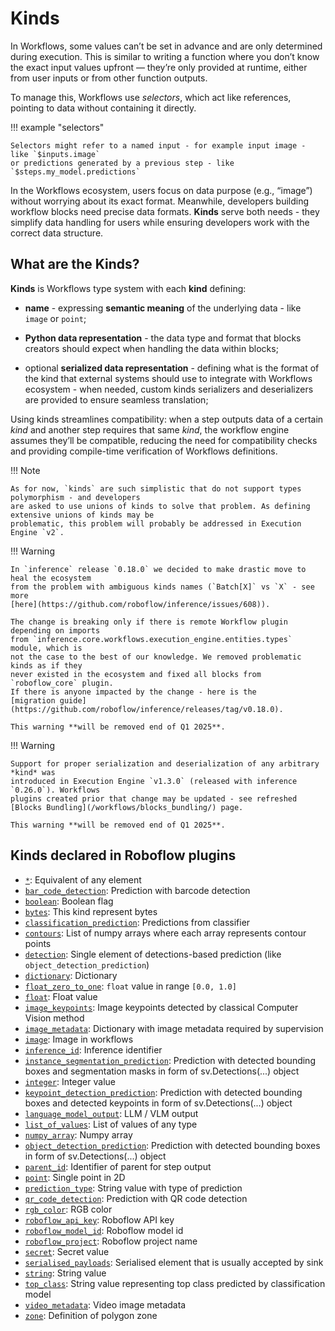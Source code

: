 # Kinds

In Workflows, some values can’t be set in advance and are only determined during execution. 
This is similar to writing a function where you don’t know the exact input values upfront — they’re only 
provided at runtime, either from user inputs or from other function outputs. 

To manage this, Workflows use *selectors*, which act like references, pointing to data without containing it directly. 

!!! example "selectors"

    Selectors might refer to a named input - for example input image - like `$inputs.image` 
    or predictions generated by a previous step - like `$steps.my_model.predictions`

In the Workflows ecosystem, users focus on data purpose (e.g., “image”) without worrying about its exact format. 
Meanwhile, developers building workflow blocks need precise data formats. **Kinds** serve both needs -
they simplify data handling for users while ensuring developers work with the correct data structure.


## What are the **Kinds**?

**Kinds** is Workflows type system with each **kind** defining:

* **name** - expressing **semantic meaning** of the underlying data - like `image` or `point`;

* **Python data representation** - the data type and format that blocks creators should expect when handling 
the data within blocks;

* optional **serialized data representation** - defining what is the format of the kind that 
external systems should use to integrate with Workflows ecosystem - when needed, custom kinds serializers
and deserializers are provided to ensure seamless translation; 

Using kinds streamlines compatibility: when a step outputs data of a certain *kind* and another step requires that 
same *kind*, the workflow engine assumes they’ll be compatible, reducing the need for compatibility checks and 
providing compile-time verification of Workflows definitions.


!!! Note

    As for now, `kinds` are such simplistic that do not support types polymorphism - and developers
    are asked to use unions of kinds to solve that problem. As defining extensive unions of kinds may be 
    problematic, this problem will probably be addressed in Execution Engine `v2`.

!!! Warning

    In `inference` release `0.18.0` we decided to make drastic move to heal the ecosystem 
    from the problem with ambiguous kinds names (`Batch[X]` vs `X` - see more 
    [here](https://github.com/roboflow/inference/issues/608)). 

    The change is breaking only if there is remote Workflow plugin depending on imports
    from `inference.core.workflows.execution_engine.entities.types` module, which is
    not the case to the best of our knowledge. We removed problematic kinds as if they
    never existed in the ecosystem and fixed all blocks from `roboflow_core` plugin.
    If there is anyone impacted by the change - here is the 
    [migration guide](https://github.com/roboflow/inference/releases/tag/v0.18.0).

    This warning **will be removed end of Q1 2025**.
 

!!! Warning

    Support for proper serialization and deserialization of any arbitrary *kind* was 
    introduced in Execution Engine `v1.3.0` (released with inference `0.26.0`). Workflows
    plugins created prior that change may be updated - see refreshed 
    [Blocks Bundling](/workflows/blocks_bundling/) page.

    This warning **will be removed end of Q1 2025**.


## Kinds declared in Roboflow plugins
<!--- AUTOGENERATED_KINDS_LIST -->
* [`*`](/workflows/kinds/*): Equivalent of any element
* [`bar_code_detection`](/workflows/kinds/bar_code_detection): Prediction with barcode detection
* [`boolean`](/workflows/kinds/boolean): Boolean flag
* [`bytes`](/workflows/kinds/bytes): This kind represent bytes
* [`classification_prediction`](/workflows/kinds/classification_prediction): Predictions from classifier
* [`contours`](/workflows/kinds/contours): List of numpy arrays where each array represents contour points
* [`detection`](/workflows/kinds/detection): Single element of detections-based prediction (like `object_detection_prediction`)
* [`dictionary`](/workflows/kinds/dictionary): Dictionary
* [`float_zero_to_one`](/workflows/kinds/float_zero_to_one): `float` value in range `[0.0, 1.0]`
* [`float`](/workflows/kinds/float): Float value
* [`image_keypoints`](/workflows/kinds/image_keypoints): Image keypoints detected by classical Computer Vision method
* [`image_metadata`](/workflows/kinds/image_metadata): Dictionary with image metadata required by supervision
* [`image`](/workflows/kinds/image): Image in workflows
* [`inference_id`](/workflows/kinds/inference_id): Inference identifier
* [`instance_segmentation_prediction`](/workflows/kinds/instance_segmentation_prediction): Prediction with detected bounding boxes and segmentation masks in form of sv.Detections(...) object
* [`integer`](/workflows/kinds/integer): Integer value
* [`keypoint_detection_prediction`](/workflows/kinds/keypoint_detection_prediction): Prediction with detected bounding boxes and detected keypoints in form of sv.Detections(...) object
* [`language_model_output`](/workflows/kinds/language_model_output): LLM / VLM output
* [`list_of_values`](/workflows/kinds/list_of_values): List of values of any type
* [`numpy_array`](/workflows/kinds/numpy_array): Numpy array
* [`object_detection_prediction`](/workflows/kinds/object_detection_prediction): Prediction with detected bounding boxes in form of sv.Detections(...) object
* [`parent_id`](/workflows/kinds/parent_id): Identifier of parent for step output
* [`point`](/workflows/kinds/point): Single point in 2D
* [`prediction_type`](/workflows/kinds/prediction_type): String value with type of prediction
* [`qr_code_detection`](/workflows/kinds/qr_code_detection): Prediction with QR code detection
* [`rgb_color`](/workflows/kinds/rgb_color): RGB color
* [`roboflow_api_key`](/workflows/kinds/roboflow_api_key): Roboflow API key
* [`roboflow_model_id`](/workflows/kinds/roboflow_model_id): Roboflow model id
* [`roboflow_project`](/workflows/kinds/roboflow_project): Roboflow project name
* [`secret`](/workflows/kinds/secret): Secret value
* [`serialised_payloads`](/workflows/kinds/serialised_payloads): Serialised element that is usually accepted by sink
* [`string`](/workflows/kinds/string): String value
* [`top_class`](/workflows/kinds/top_class): String value representing top class predicted by classification model
* [`video_metadata`](/workflows/kinds/video_metadata): Video image metadata
* [`zone`](/workflows/kinds/zone): Definition of polygon zone
<!--- AUTOGENERATED_KINDS_LIST -->

